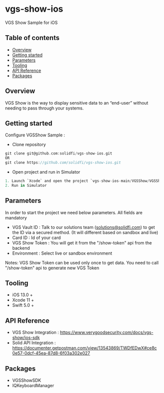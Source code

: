 # vgs-show-ios
VGS Show Sample for iOS


## Table of contents
- [Overview](#overview)
- [Getting started](#getting-started)
- [Parameters](#parameters)
- [Tooling](#tooling)
- [API Reference](#api-reference)
- [Packages](#third-party-libraries)


## Overview
VGS Show is the way to display sensitive data to an “end-user” without needing to pass through your systems.

## Getting started
Configure VGSShow Sample :
- Clone repository
```groovy
git clone git@github.com:solidfi/vgs-show-ios.git 
OR
git clone https://github.com/solidfi/vgs-show-ios.git
```
- Open project and run in Simulator
```groovy
1. Launch `Xcode` and open the project `vgs-show-ios-main/VGSShow/VGSShow.xcodeproj`
2. Run in Simulator
```

## Parameters

In order to start the project we need below parameters. All fields are mandatory

- VGS Vault ID : Talk to our solutions team (solutions@solidfi.com) to get the ID via a secured method. (It will different based on sandbox and live)
- Card ID : Id of your card
- VGS Show Token : You will get it from the "/show-token" api from the backend
- Environment :  Select live or sandbox environment

Notes: VGS Show Token can be used only once to get data. You need to call "/show-token" api to generate new VGS Token    

## Tooling
- iOS 13.0 +
- Xcode 11 +
- Swift 5.0 +

## API Reference
- VGS Show Integration : https://www.verygoodsecurity.com/docs/vgs-show/ios-sdk
- Solid API Integration : https://documenter.getpostman.com/view/13543869/TWDfEDwX#ce8c0e57-0dcf-45ea-87d8-6f03a302e027

## Packages
- VGSShowSDK
- IQKeyboardManager

